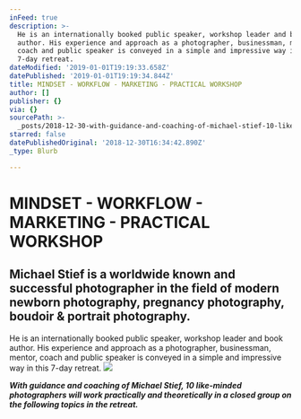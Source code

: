 ```yaml
---
inFeed: true
description: >-
  He is an internationally booked public speaker, workshop leader and book
  author. His experience and approach as a photographer, businessman, mentor,
  coach and public speaker is conveyed in a simple and impressive way in this
  7-day retreat.
dateModified: '2019-01-01T19:19:33.658Z'
datePublished: '2019-01-01T19:19:34.844Z'
title: MINDSET - WORKFLOW - MARKETING - PRACTICAL WORKSHOP
author: []
publisher: {}
via: {}
sourcePath: >-
  _posts/2018-12-30-with-guidance-and-coaching-of-michael-stief-10-like-minded.md
starred: false
datePublishedOriginal: '2018-12-30T16:34:42.890Z'
_type: Blurb

---
```

# MINDSET - WORKFLOW - MARKETING - PRACTICAL WORKSHOP

## Michael Stief is a worldwide known and successful photographer in the field of modern newborn photography, pregnancy photography, boudoir & portrait photography.

He is an internationally booked public speaker, workshop leader and book author. His experience and approach as a photographer, businessman, mentor, coach and public speaker is conveyed in a simple and impressive way in this 7-day retreat.
![](https://the-grid-user-content.s3-us-west-2.amazonaws.com/e989b650-4149-46d4-8dab-74e6330b1609.jpg)

_**With guidance and coaching of Michael Stief, 10 like-minded photographers will work practically and theoretically in a closed group on the following topics in the retreat.**_